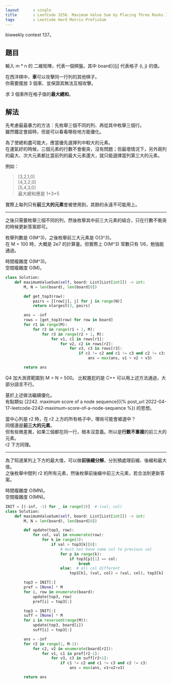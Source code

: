 ```yaml
---
layout      : single
title       : LeetCode 3256. Maximum Value Sum by Placing Three Rooks I
tags        : LeetCode Hard Matrix PrefixSum
---
```

biweekly contest 137。  

## 題目

輸入 m \* n 的 二維矩陣，代表一個棋盤。其中 board[i][j] 代表格子 (i, j) 的值。  

在西洋棋中，**車**可以攻擊同一行列的其他棋子。  
你需要擺放 3 個車、並保證其無法互相攻擊。  

求 3 個車所在格子值的**最大總和**。  

## 解法

先考慮最最暴力的方法：先枚舉三個不同的列、再從其中枚舉三個行。  
雖然鐵定會超時，但是可以看看哪些地方能優化。  

為了使總和盡可能大，應當優先選擇列中較大的元素。  
在運氣好的時候，三個元素的行數不會衝突，沒有問題；但最壞情況下，另外兩列的最大、次大元素都比當前列的最大元素還大，就只能選擇當列第三大的元素。  

例如：  
> [3,2,1,0]  
> [4,3,2,0]  
> [5,4,3,0]  
> 最大總和應是 1+3+5  

實際上每列只有**前三大的元素**會被使用到，其餘的永遠不可能用上。

---

之後只需要枚舉三個不同的列，然後枚舉其中前三大元素的組合，只在行數不衝突的時候更新答案即可。  

枚舉列數是 O(M^3)，之後枚舉前三大元素是 O(3^3)。  
在 M = 100 時，大概是 2e7 的計算量。但實際上 O(M^3) 常數只有 1/6，勉強能通過。  

時間複雜度 O(M^3)。  
空間複雜度 O(M)。  

```python
class Solution:
    def maximumValueSum(self, board: List[List[int]]) -> int:
        M, N = len(board), len(board[0])

        def get_top3(row):
            pairs = [[row[j], j] for j in range(N)]
            return nlargest(3, pairs)

        ans = -inf
        rows = [get_top3(row) for row in board]
        for r1 in range(M):
            for r2 in range(r1 + 1, M):
                for r3 in range(r2 + 1, M):
                    for v1, c1 in rows[r1]:
                        for v2, c2 in rows[r2]:
                            for v3, c3 in rows[r3]:
                                if c1 != c2 and c1 != c3 and c2 != c3:
                                    ans = max(ans, v1 + v2 + v3)

        return ans
```

Q4 加大測資範圍到 M = N = 500。
比較尷尬的是 C++ 可以用上述方法通過，大部分語言不行。  

基於上述做法繼續優化。  
有點類似 [2242. maximum score of a node sequence]({% post_url 2022-04-17-leetcode-2242-maximum-score-of-a-node-sequence %}) 的思想。  

當中心列是 r2 時，在 r2 上方的所有格子中，哪些可能會被選中？  
同樣還是**前三大的元素**。  
但有些微差異，如果三個都在同一行，根本沒意義。所以是**行數不重複**的前三大的元素。  
r2 下方同理。  

---

為了知道某列上下方的最大值，可以做**前後綴分解**，分別預處理前綴、後綴和最大值。  
之後枚舉中間列 r2 的所有元素，然後枚舉前後綴中前三大元素，若合法則更新答案。  

時間複雜度 O(MN)。  
空間複雜度 O(MN)。  

```python
INIT = [(-inf, -1) for _ in range(3)]  # (val, col)
class Solution:
    def maximumValueSum(self, board: List[List[int]]) -> int:
        M, N = len(board), len(board[0])

        def update(top3, row):
            for col, val in enumerate(row):
                for k in range(3):
                    if val > top3[k][0]:
                        # must not have same col to previous val
                        for p in range(k):
                            if top3[p][1] == col:
                                break
                        else:  # all col different
                            top3[k], (val, col) = (val, col), top3[k]

        top3 = INIT[:]
        pref = [None] * M
        for i, row in enumerate(board):
            update(top3, row)
            pref[i] = top3[:]

        top3 = INIT[:]
        suff = [None] * M
        for i in reversed(range(M)):
            update(top3, board[i])
            suff[i] = top3[:]

        ans = -inf
        for r2 in range(1, M-1):
            for c2, v2 in enumerate(board[r2]):
                for v1, c1 in pref[r2-1]:
                    for v3, c3 in suff[r2+1]:
                        if c1 != c2 and c1 != c3 and c2 != c3:
                            ans = max(ans, v1+v2+v3)

        return ans
```
